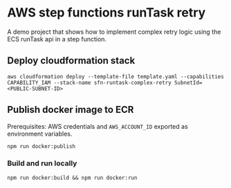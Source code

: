 # AWS step functions runTask retry

A demo project that shows how to implement complex retry logic using the ECS runTask api in a step function.

## Deploy cloudformation stack

    aws cloudformation deploy --template-file template.yaml --capabilities CAPABILITY_IAM --stack-name sfn-runtask-complex-retry SubnetId=<PUBLIC-SUBNET-ID>

## Publish docker image to ECR

Prerequisites: AWS credentials and `AWS_ACCOUNT_ID` exported as environment variables.

    npm run docker:publish

### Build and run locally

    npm run docker:build && npm run docker:run
